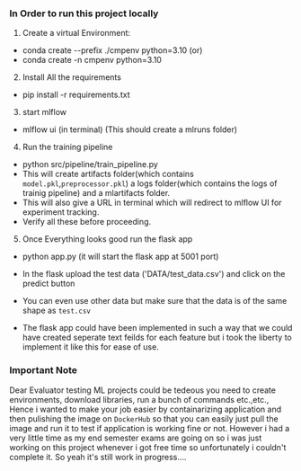 ### In Order to run this project locally

1. Create a virtual Environment:
- conda create --prefix ./cmpenv python=3.10 (or)
- conda create -n cmpenv python=3.10

2. Install All the requirements
- pip install -r requirements.txt

3. start mlflow
- mlflow ui (in terminal) (This should create a mlruns folder)

4. Run the training pipeline 
- python src/pipeline/train_pipeline.py
- This will create artifacts folder(which contains `model.pkl`,`preprocessor.pkl`) a logs folder(which contains the logs of trainig pipeline) and a mlartifacts folder.
- This will also give a URL in terminal which will redirect to mlflow UI for experiment tracking.
- Verify all these before proceeding.

5. Once Everything looks good run the flask app
- python app.py (it will start the flask app at 5001 port)

- In the flask upload the test data ('DATA/test_data.csv') and click on the predict button

- You can even use other data but make sure that the data is of the same shape as `test.csv`

- The flask app could have been implemented in such a way that we could have created seperate text feilds for each feature but i took the liberty to implement it like this for ease of use.


### Important Note
Dear Evaluator testing ML projects could be tedeous you need to create environments, download libraries, run a bunch of commands etc.,etc., Hence i wanted to make your job easier by containarizing application and then pulishing the image on `DockerHub` so that you can easily just pull the image and run it to test if application is working fine or not. However i had a very little time as my end semester exams are going on so i was just working on this project whenever i got free time so unfortunately i couldn't complete it. So yeah it's still work in progress....